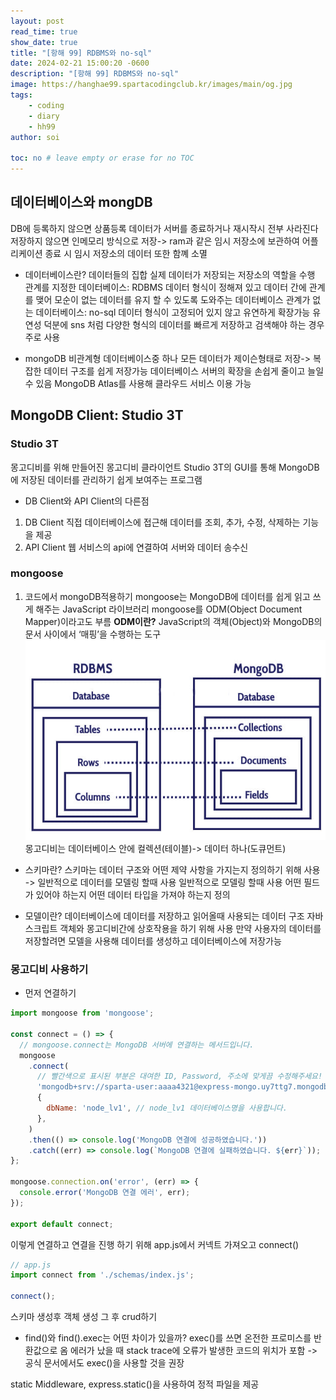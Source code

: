 ```yaml
---
layout: post
read_time: true
show_date: true
title: "[항해 99] RDBMS와 no-sql"
date: 2024-02-21 15:00:20 -0600
description: "[항해 99] RDBMS와 no-sql"
image: https://hanghae99.spartacodingclub.kr/images/main/og.jpg
tags: 
    - coding
    - diary
    - hh99
author: soi

toc: no # leave empty or erase for no TOC
---
```


## 데이터베이스와 mongDB
DB에 등록하지 않으면 상품등록 데이터가 서버를 종료하거나 재시작시 전부 사라진다 
저장하지 않으면 인메모리 방식으로 저장-> ram과 같은 임시 저장소에 보관하여 어플리케이션 종료 시 임시 저장소의 데이터 또한 함꼐 소멸

- 데이터베이스란?
데이터들의 집합 실제 데이터가 저장되는 저장소의 역할을 수행 
관계를 지정한 데이터베이스: RDBMS
데이터 형식이 정해져 있고 데이터 간에 관계를 맺어 모순이 없는 데이터를 유지 할 수 있도록 도와주는 데이터베이스
관계가 없는 데이터베이스: no-sql
데이터 형식이 고정되어 있지 않고 유연하게 확장가능 
유연성 덕분에 sns 처럼 다양한 형식의 데이터를 빠르게 저장하고 검색해야 하는 경우 주로 사용

- mongoDB
비관계형 데이터베이스중 하나 
모든 데이터가 제이슨형태로 저장-> 복잡한 데이터 구조를 쉽게 저장가능
데이터베이스 서버의 확장을 손쉽게 줄이고 늘일 수 있음
 MongoDB Atlas를 사용해 클라우드 서비스 이용 가능
 
## MongoDB Client: Studio 3T
### Studio 3T
몽고디비를 위해 만들어진 몽고디비 클라이언트
Studio 3T의 GUI를 통해 MongoDB에 저장된 데이터를 관리하기 쉽게 보여주는 프로그램

- DB Client와 API Client의 다른점
1. DB Client
직접 데이터베이스에 접근해 데이터를 조회, 추가, 수정, 삭제하는 기능을 제공
2. API Client
웹 서비스의 api에 연결하여 서버와 데이터 송수신

### mongoose
1. 코드에서 mongoDB적용하기
mongoose는 MongoDB에 데이터를 쉽게 읽고 쓰게 해주는 JavaScript 라이브러리
mongoose를 ODM(Object Document Mapper)이라고도 부름
**ODM이란?**
JavaScript의 객체(Object)와 MongoDB의 문서 사이에서 ‘매핑’을 수행하는 도구
![](../assets/img/uploads/RDE.jpeg)
몽고디비는 데이터베이스 안에 컬렉션(테이블)-> 데이터 하나(도큐먼트) 
- 스키마란?
스키마는 데이터 구조와 어떤 제약 사항을 가지는지 정의하기 위해 사용  -> 일반적으로 데이터를 모델링 할때 사용
일반적으로 모델링 할때 사용 어떤 필드가 있어야 하는지 어떤 데이터 타입을 가져야 하는지 정의

- 모델이란? 
데이터베이스에 데이터를 저장하고 읽어올때 사용되는 데이터 구조 
자바스크립트 객체와 몽고디비간에 상호작용을 하기 위해 사용 
만약 사용자의 데이터를 저장할려면 모델을 사용해 데이터를 생성하고 데이터베이스에 저장가능

### 몽고디비 사용하기
- 먼저 연결하기
``` javascript
import mongoose from 'mongoose';

const connect = () => {
  // mongoose.connect는 MongoDB 서버에 연결하는 메서드입니다.
  mongoose
    .connect(
      // 빨간색으로 표시된 부분은 대여한 ID, Password, 주소에 맞게끔 수정해주세요!
      'mongodb+srv://sparta-user:aaaa4321@express-mongo.uy7ttg7.mongodb.net/?retryWrites=true&w=majority',
      {
        dbName: 'node_lv1', // node_lv1 데이터베이스명을 사용합니다.
      },
    )
    .then(() => console.log('MongoDB 연결에 성공하였습니다.'))
    .catch((err) => console.log(`MongoDB 연결에 실패하였습니다. ${err}`));
};

mongoose.connection.on('error', (err) => {
  console.error('MongoDB 연결 에러', err);
});

export default connect;
```
이렇게 연결하고 연결을 진행 하기 위해 app.js에서 커넥트 가져오고  connect()
```javascript
// app.js
import connect from './schemas/index.js';

connect();
```
 
 스키마 생성후 객체 생성 그 후 crud하기
 
 * find()와 find().exec는 어떤 차이가 있을까?
 exec()를 쓰면 온전한 프로미스를 반환값으로 옴 에러가 났을 때 stack trace에 오류가 발생한 코드의 위치가 포함 -> 공식 문서에서도 exec()을 사용할 것을 권장
 
 static Middleware, express.static()을 사용하여 정적 파일을 제공